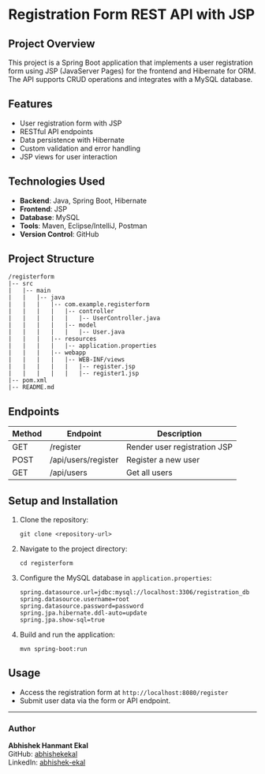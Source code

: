 # Registration Form REST API with JSP

## Project Overview
This project is a Spring Boot application that implements a user registration form using JSP (JavaServer Pages) for the frontend and Hibernate for ORM. The API supports CRUD operations and integrates with a MySQL database.

## Features
- User registration form with JSP
- RESTful API endpoints
- Data persistence with Hibernate
- Custom validation and error handling
- JSP views for user interaction

## Technologies Used
- **Backend**: Java, Spring Boot, Hibernate
- **Frontend**: JSP
- **Database**: MySQL
- **Tools**: Maven, Eclipse/IntelliJ, Postman
- **Version Control**: GitHub

## Project Structure
```
/registerform
|-- src
|   |-- main
|   |   |-- java
|   |   |   |-- com.example.registerform
|   |   |   |   |-- controller
|   |   |   |   |   |-- UserController.java
|   |   |   |   |-- model
|   |   |   |   |   |-- User.java
|   |   |   |-- resources
|   |   |   |   |-- application.properties
|   |   |   |-- webapp
|   |   |   |   |-- WEB-INF/views
|   |   |   |   |   |-- register.jsp
|   |   |   |   |   |-- register1.jsp
|-- pom.xml
|-- README.md
```

## Endpoints
| Method | Endpoint               | Description                 |
|--------|------------------------|-----------------------------|
| GET    | /register              | Render user registration JSP|
| POST   | /api/users/register    | Register a new user         |
| GET    | /api/users             | Get all users               |

## Setup and Installation
1. Clone the repository:
   ```
   git clone <repository-url>
   ```
2. Navigate to the project directory:
   ```
   cd registerform
   ```
3. Configure the MySQL database in `application.properties`:
   ```properties
   spring.datasource.url=jdbc:mysql://localhost:3306/registration_db
   spring.datasource.username=root
   spring.datasource.password=password
   spring.jpa.hibernate.ddl-auto=update
   spring.jpa.show-sql=true
   ```
4. Build and run the application:
   ```
   mvn spring-boot:run
   ```

## Usage
- Access the registration form at `http://localhost:8080/register`
- Submit user data via the form or API endpoint.


---
### Author
**Abhishek Hanmant Ekal**  
GitHub: [abhishekekal](https://github.com/abhishekekal)  
LinkedIn: [abhishek-ekal](https://www.linkedin.com/in/abhishek-ekal-57642425b/)

